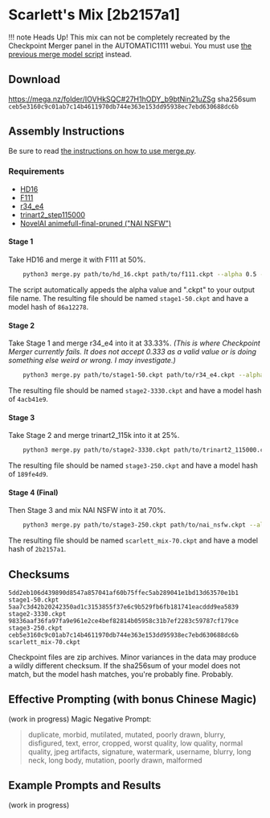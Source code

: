# Scarlett's Mix [2b2157a1]

!!! note Heads Up!
    This mix can not be completely recreated by the Checkpoint Merger panel in the AUTOMATIC1111 webui.  You must use [the previous merge model script](https://github.com/eyriewow/merge-models/) instead.

## Download
https://mega.nz/folder/IOVHkSQC#27H1hODY_b9btNin21uZSg
sha256sum `ceb5e3160c9c01ab7c14b4611970db744e363e153dd95938ec7ebd630688dc6b`

## Assembly Instructions

Be sure to read [the instructions on how to use merge.py](https://github.com/eyriewow/merge-models/blob/main/README.md).

### Requirements
 - [HD16](https://rentry.org/sdmodels#hd-16ckpt-e2ec4647)
 - [F111](https://rentry.org/sdmodels#zeipher-f111-female-nude-better-anatomy)
 - [r34_e4](https://rentry.org/sdmodels#r34_e4ckpt-6e45cf2c)
 - [trinart2_step115000](https://rentry.org/sdmodels#trinart2_step115000ckpt-f1c7e952)
 - [NovelAI animefull-final-pruned ("NAI NSFW")](https://rentry.org/sdg_FAQ#how-do-i-setup-the-leaked-novelai-model)

#### Stage 1
Take HD16 and merge it with F111 at 50%.
```bash
    python3 merge.py path/to/hd_16.ckpt path/to/f111.ckpt --alpha 0.5 --output path/to/stage1
```
The script automatically appeds the alpha value and ".ckpt" to your output file name.  The resulting file should be named `stage1-50.ckpt` and have a model hash of `86a12278`.

#### Stage 2
Take Stage 1 and merge r34_e4 into it at 33.33%.
*(This is where Checkpoint Merger currently fails.  It does not accept 0.333 as a valid value or is doing something else weird or wrong.  I may investigate.)*
```bash
    python3 merge.py path/to/stage1-50.ckpt path/to/r34_e4.ckpt --alpha 0.333 --output path/to/stage2
```
The resulting file should be named `stage2-3330.ckpt` and have a model hash of `4acb41e9`.

#### Stage 3
Take Stage 2 and merge trinart2_115k into it at 25%.
```bash
    python3 merge.py path/to/stage2-3330.ckpt path/to/trinart2_115000.ckpt --alpha 0.25 --output path/to/stage3
```
The resulting file should be named `stage3-250.ckpt` and have a model hash of `189fe4d9`.

#### Stage 4 (Final)
Then Stage 3 and mix NAI NSFW into it at 70%.
```bash
    python3 merge.py path/to/stage3-250.ckpt path/to/nai_nsfw.ckpt --alpha 0.25 --output path/to/scarlett_mix
```
The resulting file should be named `scarlett_mix-70.ckpt` and have a model hash of `2b2157a1`.

## Checksums
```
5dd2eb106d439890d8547a857041af60b75ffec5ab289041e1bd13d63570e1b1  stage1-50.ckpt
5aa7c3d42b20242350ad1c3153855f37e6c9b529fb6fb181741eacddd9ea5839  stage2-3330.ckpt
98336aaf36fa97fa9e961e2ce4bef82814b05958c31b7ef2283c59787cf179ce  stage3-250.ckpt
ceb5e3160c9c01ab7c14b4611970db744e363e153dd95938ec7ebd630688dc6b  scarlett_mix-70.ckpt
```
Checkpoint files are zip archives.  Minor variances in the data may produce a wildly different checksum.  If the sha256sum of your model does not match, but the model hash matches, you're probably fine.  Probably.

## Effective Prompting (with bonus Chinese Magic)
(work in progress)
Magic Negative Prompt:
>duplicate, morbid, mutilated, mutated, poorly drawn, blurry, disfigured, text, error, cropped, worst quality, low quality, normal quality, jpeg artifacts, signature, watermark, username, blurry, long neck, long body, mutation, poorly drawn, malformed

## Example Prompts and Results
(work in progress)
